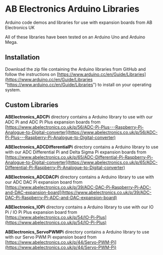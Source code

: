 AB Electronics Arduino Libraries
=======

Arduino code demos and libraries for use with expansion boards from AB Electronics UK

All of these libraries have been tested on an Arduino Uno and Arduino Mega.

## Installation ##

Download the zip file containing the Arduino libraries from GitHub and follow the instructions on [https://www.arduino.cc/en/Guide/Libraries](https://www.arduino.cc/en/Guide/Libraries "https://www.arduino.cc/en/Guide/Libraries") to install on your operating system. 

## Custom Libraries ##

**ABElectronics_ADCPi** directory contains a Arduino library to use with our ADC Pi and ADC Pi Plus expansion boards from [https://www.abelectronics.co.uk/p/56/ADC-Pi-Plus---Raspberry-Pi-Analogue-to-Digital-converter](https://www.abelectronics.co.uk/p/56/ADC-Pi-Plus---Raspberry-Pi-Analogue-to-Digital-converter)

**ABElectronics_ADCDifferentialPi** directory contains a Arduino library to use with our ADC Differential Pi and Delta Sigma Pi expansion boards from [https://www.abelectronics.co.uk/p/65/ADC-Differential-Pi-Raspberry-Pi-Analogue-to-Digital-converter](https://www.abelectronics.co.uk/p/65/ADC-Differential-Pi-Raspberry-Pi-Analogue-to-Digital-converter)

**ABElectronics_ADCDACPi** directory contains a Arduino library to use with our ADC DAC Pi expansion board from [https://www.abelectronics.co.uk/p/39/ADC-DAC-Pi-Raspberry-Pi-ADC-and-DAC-expansion-board](https://www.abelectronics.co.uk/p/39/ADC-DAC-Pi-Raspberry-Pi-ADC-and-DAC-expansion-board)

**ABElectronics_IOPi** directory contains a Arduino library to use with our IO Pi / IO Pi Plus expansion board from [https://www.abelectronics.co.uk/p/54/IO-Pi-Plus](https://www.abelectronics.co.uk/p/54/IO-Pi-Plus)

**ABElectronics_ServoPWMPi** directory contains a Arduino library to use with our Servo PWM Pi expansion board from [https://www.abelectronics.co.uk/p/44/Servo-PWM-Pi](https://www.abelectronics.co.uk/p/44/Servo-PWM-Pi)

